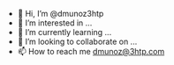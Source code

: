 - 👋 Hi, I’m @dmunoz3htp
- 👀 I’m interested in ...
- 🌱 I’m currently learning ...
- 💞️ I’m looking to collaborate on ...
- 📫 How to reach me dmunoz@3htp.com

<!---
dmunoz3htp/dmunoz3htp is a ✨ special ✨ repository because its `README.md` (this file) appears on your GitHub profile.
You can click the Preview link to take a look at your changes.
--->
